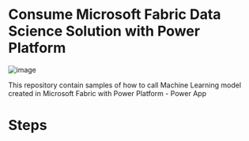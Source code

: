 # Consume Microsoft Fabric Data Science Solution with Power Platform

![image](https://github.com/user-attachments/assets/c41dd14d-ef60-49fb-9005-0001eecf25be)

This repository contain samples of how to call Machine Learning model created in Microsoft Fabric with Power Platform - Power App

# Steps
